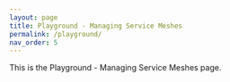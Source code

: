 ```yaml
---
layout: page
title: Playground - Managing Service Meshes
permalink: /playground/
nav_order: 5
---
```


This is the Playground - Managing Service Meshes page.